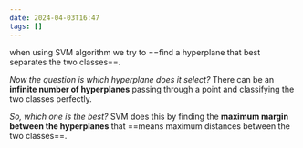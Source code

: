 ```yaml
---
date: 2024-04-03T16:47
tags: []
---
```

 when using SVM algorithm we try to ==find a hyperplane that best separates the two classes==.

*Now the question is which hyperplane does it select?*
There can be an **infinite number of hyperplanes** passing through a point and classifying the two classes perfectly. 

*So, which one is the best?*
SVM does this by finding the **maximum margin between the hyperplanes** that ==means maximum distances between the two classes==.